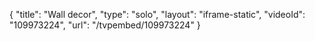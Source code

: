 {
    "title": "Wall decor",
    "type": "solo",
    "layout": "iframe-static",
    "videoId": "109973224",
    "url": "\/tvpembed\/109973224"
}